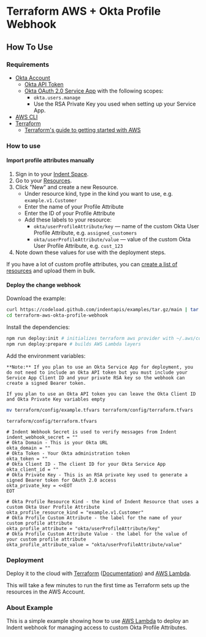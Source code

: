 # Terraform AWS + Okta Profile Webhook

## How To Use

### Requirements

- [Okta Account](https://okta.com)
  - [Okta API Token](https://help.okta.com/en/prod/Content/Topics/Security/API.htm?cshid=Security_API#)
  - [Okta OAuth 2.0 Service App](https://developer.okta.com/docs/guides/implement-oauth-for-okta-serviceapp/create-serviceapp-grantscopes/) with the following scopes:
    - `okta.users.manage`
    - Use the RSA Private Key you used when setting up your Service App.
- [AWS CLI](https://docs.aws.amazon.com/cli/latest/userguide/cli-configure-quickstart.html)
- [Terraform](https://terraform.io)
  - [Terraform's guide to getting started with AWS](https://learn.hashicorp.com/collections/terraform/aws-get-started)

### How to use

#### Import profile attributes manually

1. Sign in to your [Indent Space](https://indent.com/spaces).
1. Go to your [Resources](https://indent.com/spaces?next=/manage/spaces/[space]/resources/new).
1. Click "New" and create a new Resource.
   - Under resource kind, type in the kind you want to use, e.g. `example.v1.Customer`
   - Enter the name of your Profile Attribute
   - Enter the ID of your Profile Attribute
   - Add these labels to your resource:
     - `okta/userProfileAttribute/key` &mdash; name of the custom Okta User Profile Attribute, e.g. `assigned_customers`
     - `okta/userProfileAttribute/value` &mdash; value of the custom Okta User Profile Attribute, e.g. `cust_123`
1. Note down these values for use with the deployment steps.

If you have a lot of custom profile attributes, you can [create a list of resources](https://indent.com/manage/spaces?next=/manage/spaces/[space]/resources/bulk?action=import) and upload them in bulk.

#### Deploy the change webhook

Download the example:

```bash
curl https://codeload.github.com/indentapis/examples/tar.gz/main | tar -xz --strip=3 examples-main/webhooks/change/terraform-aws-okta-profile-webhook
cd terraform-aws-okta-profile-webhook
```

Install the dependencies:

```bash
npm run deploy:init # initializes terraform aws provider with ~/.aws/config
npm run deploy:prepare # builds AWS Lambda layers
```

Add the environment variables:

    **Note:** If you plan to use an Okta Service App for deployment, you do not need to include an Okta API token but you must include your Service App Client ID and your private RSA key so the webhook can create a signed Bearer token.

    If you plan to use an Okta API token you can leave the Okta Client ID and Okta Private Key variables empty

```bash
mv terraform/config/example.tfvars terraform/config/terraform.tfvars
```

`terraform/config/terraform.tfvars`

```hcl
# Indent Webhook Secret is used to verify messages from Indent
indent_webhook_secret = ""
# Okta Domain - This is your Okta URL
okta_domain = ""
# Okta Token - Your Okta administration token
okta_token = ""
# Okta Client ID - The client ID for your Okta Service App
okta_client_id = ""
# Okta Private Key - This is an RSA private key used to generate a signed Bearer token for OAuth 2.0 access
okta_private_key = <<EOT
EOT

# Okta Profile Resource Kind - the kind of Indent Resource that uses a custom Okta User Profile Attribute
okta_profile_resource_kind = "example.v1.Customer"
# Okta Profile Custom Attribute - the label for the name of your custom profile attribute
okta_profile_attribute = "okta/userProfileAttribute/key"
# Okta Profile Custom Attribute Value - the label for the value of your custom profile attribute
okta_profile_attribute_value = "okta/userProfileAttribute/value"
```

### Deployment

Deploy it to the cloud with [Terraform](https://terraform.io) ([Documentation](https://terraform.io/docs/)) and [AWS Lambda](https://aws.amazon.com/lambda/).

This will take a few minutes to run the first time as Terraform sets up the resources in the AWS Account.

### About Example

This is a simple example showing how to use [AWS Lambda](https://console.aws.amazon.com/lambda/home?=/functions) to deploy an Indent webhook for managing access to custom Okta Profile Attributes.
